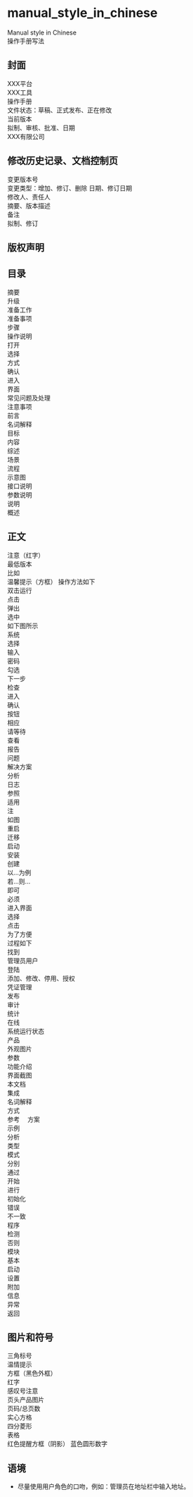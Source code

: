 # manual_style_in_chinese  
Manual style in Chinese  
操作手册写法  

## 封面    
XXX平台  
XXX工具  
操作手册  
文件状态：草稿、正式发布、正在修改  
当前版本  
拟制、审核、批准、日期  
XXX有限公司  

## 修改历史记录、文档控制页    
变更版本号  
变更类型：增加、修订、删除
日期、修订日期    
修改人、责任人    
摘要、版本描述   
备注  
拟制、修订 

## 版权声明  

## 目录  
摘要  
升级  
准备工作  
准备事项  
步骤  
操作说明  
打开  
选择  
方式  
确认  
进入  
界面  
常见问题及处理  
注意事项  
前言  
名词解释  
目标  
内容  
综述  
场景  
流程  
示意图  
接口说明  
参数说明  
说明  
概述  

## 正文  
注意（红字）  
最低版本  
比如  
温馨提示（方框）
操作方法如下  
双击运行  
点击  
弹出  
选中  
如下图所示  
系统  
选择  
输入  
密码  
勾选  
下一步  
检查  
进入  
确认  
按钮  
相应  
请等待  
查看  
报告  
问题  
解决方案  
分析  
日志  
参照  
适用  
注  
如图  
重启  
迁移  
启动  
安装  
创建  
以...为例  
若...则...  
即可  
必须  
进入界面  
选择  
点击  
为了方便  
过程如下  
找到  
管理员用户  
登陆  
添加、修改、停用、授权  
凭证管理  
发布  
审计  
统计  
在线  
系统运行状态  
产品  
外观图片  
参数  
功能介绍  
界面截图  
本文档  
集成  
名词解释  
方式  
参考　
方案  
示例  
分析  
类型  
模式  
分别  
通过  
开始  
进行  
初始化  
错误  
不一致  
程序  
检测  
否则  
模块  
基本  
启动  
设置  
附加  
信息  
异常  
返回  

## 图片和符号    
三角标号   
温情提示  
方框（黑色外框）    
红字  
感叹号注意  
页头产品图片  
页码/总页数  
实心方格  
四分菱形  
表格  
红色提醒方框（阴影）
蓝色圆形数字  


## 语境  
* 尽量使用用户角色的口吻，例如：管理员在地址栏中输入地址。
